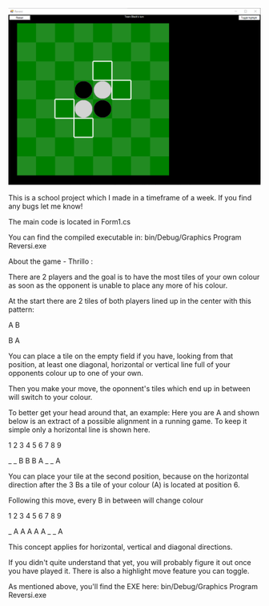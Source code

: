 
![screenshot](/Screenshot.png)

This is a school project which I made in a timeframe of a week. If you find any bugs let me know!

The main code is located in Form1.cs

You can find the compiled executable in: bin/Debug/Graphics Program Reversi.exe


About the game - Thrillo :

There are 2 players and the goal is to have the most tiles of your own
colour as soon as the opponent is unable to place any more of his colour.

At the start there are 2 tiles of both players lined up in the center with this pattern:

A B

B A

You can place a tile on the empty field if you have, looking from that position, at least one diagonal, horizontal or vertical line full of your opponents colour up to one of your own.

Then you make your move, the oponnent's tiles which end up in between will switch to your colour.

To better get your head around that, an example:
Here you are A and shown below is an extract of a possible alignment in a running game. To keep it simple only a horizontal line is shown here.

1 2 3 4 5 6 7 8 9

_ _ B B B A _ _ A

You can place your tile at the second position, because on the horizontal direction after the 3 Bs a tile of your colour (A) is located at position 6.

Following this move, every B in between will change colour

1 2 3 4 5 6 7 8 9

_ A A A A A _ _ A

This concept applies for horizontal, vertical and diagonal directions.

If you didn't quite understand that yet, you will probably figure it out once you have played it. There is also a highlight move feature you can toggle.

As mentioned above, you'll find the EXE here:
bin/Debug/Graphics Program Reversi.exe
